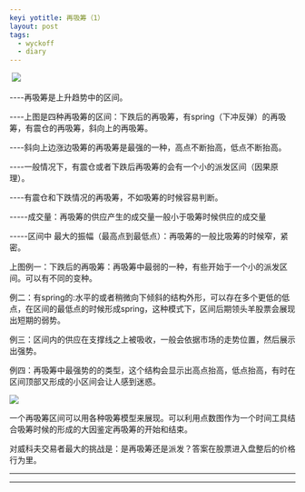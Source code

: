 ```yaml
---
keyi yotitle: 再吸筹（1）
layout: post
tags:
  - wyckoff
  - diary
---
```


​         ![](http://7xo9zb.com1.z0.glb.clouddn.com/QQ%E6%88%AA%E5%9B%BE20180122224918.png)

----再吸筹是上升趋势中的区间。

----上图是四种再吸筹的区间：下跌后的再吸筹，有spring（下冲反弹）的再吸筹，有震仓的再吸筹，斜向上的再吸筹。

----斜向上边涨边吸筹的再吸筹是最强的一种，高点不断抬高，低点不断抬高。

----一般情况下，有震仓或者下跌后再吸筹的会有一个小的派发区间（因果原理）。

----有震仓和下跌情况的再吸筹，不如吸筹的时候容易判断。

-----成交量：再吸筹的供应产生的成交量一般小于吸筹时候供应的成交量

-----区间中 最大的振幅（最高点到最低点）：再吸筹的一般比吸筹的时候窄，紧密。

上图例一：下跌后的再吸筹：再吸筹中最弱的一种，有些开始于一个小的派发区间。可以有不同的变种。

例二：有spring的:水平的或者稍微向下倾斜的结构外形，可以存在多个更低的低点，在区间的最低点的时候形成spring，这种模式下，区间后期领头羊股票会展现出短期的弱势。

例三：区间内的供应在支撑线之上被吸收，一般会依据市场的走势位置，然后展示出强势。

例四：再吸筹中最强势的的类型，这个结构会显示出高点抬高，低点抬高，有时在区间顶部又形成的小区间会让人感到迷惑。

![](http://7xo9zb.com1.z0.glb.clouddn.com/QQ%E6%88%AA%E5%9B%BE20180122224955.png)

一个再吸筹区间可以用各种吸筹模型来展现。可以利用点数图作为一个时间工具结合吸筹时候的形成的大因鉴定再吸筹的开始和结束。

对威科夫交易者最大的挑战是：是再吸筹还是派发？答案在股票进入盘整后的价格行为里。

----

----